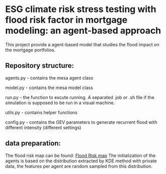 # ESG climate risk stress testing with flood risk factor in mortgage modeling: an agent-based approach

This project provide a agent-based model that studies the flood impact on the mortgage portfolios.

## Repository structure:

agents.py - contains the mesa agent class

model.py - contains the mesa model class

run.py - the function to excute running. A separated .job or .sh file if the simulation is supposed to be run in a visual machine.

utils.py - contains helper functions 

config.py - contains the GEV parameters to generate recurrent flood with different intensity (different settings)

## data preparation: 

The flood risk map can be found: [Flood Risk map](https://www.risicokaart.nl/kaarten/risicosituaties/overstroming)
The initialization of the agents is based on the distribution extracted by KDE method with private data, the features per agent are random sampled from this distribution.

